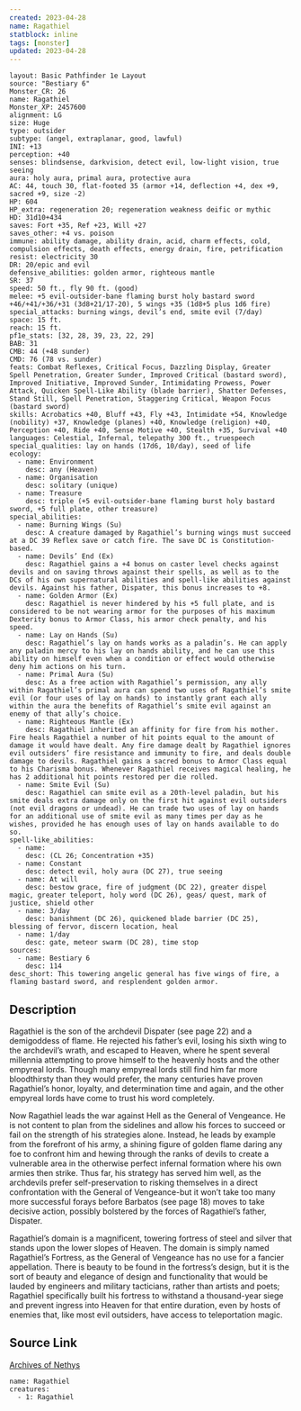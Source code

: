```yaml
---
created: 2023-04-28
name: Ragathiel
statblock: inline
tags: [monster]
updated: 2023-04-28
---
```

```statblock
layout: Basic Pathfinder 1e Layout
source: "Bestiary 6"
Monster_CR: 26
name: Ragathiel
Monster_XP: 2457600
alignment: LG
size: Huge
type: outsider
subtype: (angel, extraplanar, good, lawful)
INI: +13
perception: +40
senses: blindsense, darkvision, detect evil, low-light vision, true seeing
aura: holy aura, primal aura, protective aura
AC: 44, touch 30, flat-footed 35 (armor +14, deflection +4, dex +9, sacred +9, size -2)
HP: 604
HP_extra: regeneration 20; regeneration weakness deific or mythic
HD: 31d10+434
saves: Fort +35, Ref +23, Will +27
saves_other: +4 vs. poison
immune: ability damage, ability drain, acid, charm effects, cold, compulsion effects, death effects, energy drain, fire, petrification
resist: electricity 30
DR: 20/epic and evil
defensive_abilities: golden armor, righteous mantle
SR: 37
speed: 50 ft., fly 90 ft. (good)
melee: +5 evil-outsider-bane flaming burst holy bastard sword +46/+41/+36/+31 (3d8+21/17-20), 5 wings +35 (1d8+5 plus 1d6 fire)
special_attacks: burning wings, devil’s end, smite evil (7/day)
space: 15 ft.
reach: 15 ft.
pf1e_stats: [32, 28, 39, 23, 22, 29]
BAB: 31
CMB: 44 (+48 sunder)
CMD: 76 (78 vs. sunder)
feats: Combat Reflexes, Critical Focus, Dazzling Display, Greater Spell Penetration, Greater Sunder, Improved Critical (bastard sword), Improved Initiative, Improved Sunder, Intimidating Prowess, Power Attack, Quicken Spell-Like Ability (blade barrier), Shatter Defenses, Stand Still, Spell Penetration, Staggering Critical, Weapon Focus (bastard sword)
skills: Acrobatics +40, Bluff +43, Fly +43, Intimidate +54, Knowledge (nobility) +37, Knowledge (planes) +40, Knowledge (religion) +40, Perception +40, Ride +40, Sense Motive +40, Stealth +35, Survival +40
languages: Celestial, Infernal, telepathy 300 ft., truespeech
special_qualities: lay on hands (17d6, 10/day), seed of life
ecology:
  - name: Environment
    desc: any (Heaven)
  - name: Organisation
    desc: solitary (unique)
  - name: Treasure
    desc: triple (+5 evil-outsider-bane flaming burst holy bastard sword, +5 full plate, other treasure)
special_abilities:
  - name: Burning Wings (Su)
    desc: A creature damaged by Ragathiel’s burning wings must succeed at a DC 39 Reflex save or catch fire. The save DC is Constitution-based.
  - name: Devils’ End (Ex)
    desc: Ragathiel gains a +4 bonus on caster level checks against devils and on saving throws against their spells, as well as to the DCs of his own supernatural abilities and spell-like abilities against devils. Against his father, Dispater, this bonus increases to +8.
  - name: Golden Armor (Ex)
    desc: Ragathiel is never hindered by his +5 full plate, and is considered to be not wearing armor for the purposes of his maximum Dexterity bonus to Armor Class, his armor check penalty, and his speed.
  - name: Lay on Hands (Su)
    desc: Ragathiel’s lay on hands works as a paladin’s. He can apply any paladin mercy to his lay on hands ability, and he can use this ability on himself even when a condition or effect would otherwise deny him actions on his turn.
  - name: Primal Aura (Su)
    desc: As a free action with Ragathiel’s permission, any ally within Ragathiel’s primal aura can spend two uses of Ragathiel’s smite evil (or four uses of lay on hands) to instantly grant each ally within the aura the benefits of Ragathiel’s smite evil against an enemy of that ally’s choice.
  - name: Righteous Mantle (Ex)
    desc: Ragathiel inherited an affinity for fire from his mother. Fire heals Ragathiel a number of hit points equal to the amount of damage it would have dealt. Any fire damage dealt by Ragathiel ignores evil outsiders’ fire resistance and immunity to fire, and deals double damage to devils. Ragathiel gains a sacred bonus to Armor Class equal to his Charisma bonus. Whenever Ragathiel receives magical healing, he has 2 additional hit points restored per die rolled.
  - name: Smite Evil (Su)
    desc: Ragathiel can smite evil as a 20th-level paladin, but his smite deals extra damage only on the first hit against evil outsiders (not evil dragons or undead). He can trade two uses of lay on hands for an additional use of smite evil as many times per day as he wishes, provided he has enough uses of lay on hands available to do so.
spell-like_abilities:
  - name:
    desc: (CL 26; Concentration +35)
  - name: Constant
    desc: detect evil, holy aura (DC 27), true seeing
  - name: At will
    desc: bestow grace, fire of judgment (DC 22), greater dispel magic, greater teleport, holy word (DC 26), geas/ quest, mark of justice, shield other
  - name: 3/day
    desc: banishment (DC 26), quickened blade barrier (DC 25), blessing of fervor, discern location, heal
  - name: 1/day
    desc: gate, meteor swarm (DC 28), time stop
sources:
  - name: Bestiary 6
    desc: 114
desc_short: This towering angelic general has five wings of fire, a flaming bastard sword, and resplendent golden armor.
```
## Description
Ragathiel is the son of the archdevil Dispater (see page 22) and a demigoddess of flame. He rejected his father’s evil, losing his sixth wing to the archdevil’s wrath, and escaped to Heaven, where he spent several millennia attempting to prove himself to the heavenly hosts and the other empyreal lords. Though many empyreal lords still find him far more bloodthirsty than they would prefer, the many centuries have proven Ragathiel’s honor, loyalty, and determination time and again, and the other empyreal lords have come to trust his word completely. 

Now Ragathiel leads the war against Hell as the General of Vengeance. He is not content to plan from the sidelines and allow his forces to succeed or fail on the strength of his strategies alone. Instead, he leads by example from the forefront of his army, a shining figure of golden flame daring any foe to confront him and hewing through the ranks of devils to create a vulnerable area in the otherwise perfect infernal formation where his own armies then strike. Thus far, his strategy has served him well, as the archdevils prefer self-preservation to risking themselves in a direct confrontation with the General of Vengeance-but it won’t take too many more successful forays before Barbatos (see page 18) moves to take decisive action, possibly bolstered by the forces of Ragathiel’s father, Dispater. 

Ragathiel’s domain is a magnificent, towering fortress of steel and silver that stands upon the lower slopes of Heaven. The domain is simply named Ragathiel’s Fortress, as the General of Vengeance has no use for a fancier appellation. There is beauty to be found in the fortress’s design, but it is the sort of beauty and elegance of design and functionality that would be lauded by engineers and military tacticians, rather than artists and poets; Ragathiel specifically built his fortress to withstand a thousand-year siege and prevent ingress into Heaven for that entire duration, even by hosts of enemies that, like most evil outsiders, have access to teleportation magic.
## Source Link
[Archives of Nethys](https://aonprd.com/MonsterDisplay.aspx?ItemName=Ragathiel)
```encounter-table
name: Ragathiel
creatures:
  - 1: Ragathiel
```
